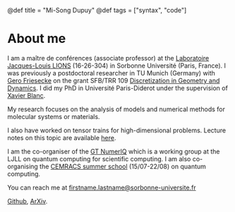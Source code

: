 @def title = "Mi-Song Dupuy"
@def tags = ["syntax", "code"]

# About me

I am a maître de conférences (associate professor) at the [Laboratoire Jacques-Louis LIONS](https://www.ljll.fr/) (16-26-304) in Sorbonne Université (Paris, France). I was previously a postdoctoral researcher in TU Munich (Germany) with [Gero Friesecke](https://www.math.cit.tum.de/math/personen/professuren/friesecke-gero/) on the grant SFB/TRR 109 [Discretization in Geometry and Dynamics](https://www.discretization.de/). I did my PhD in Université Paris-Diderot under the supervision of [Xavier Blanc](https://www.ljll.fr/~blanc/).

My research focuses on the analysis of models and numerical methods for molecular systems or materials.

I also have worked on tensor trains for high-dimensional problems. Lecture notes on this topic are available [here](teaching/TT_lectures_2025.pdf).

I am the co-organiser of the [GT NumerIQ](https://numeriq.pages.math.cnrs.fr/) which is a working group at the LJLL on quantum computing for scientific computing. I am also co-organising the [CEMRACS summer school](https://cemracs2025.math.cnrs.fr/en/) (15/07-22/08) on quantum computing.

You can reach me at firstname.lastname@sorbonne-universite.fr

[Github](https://github.com/msdupuy), [ArXiv](https://arxiv.org/a/dupuy_m_1.html).